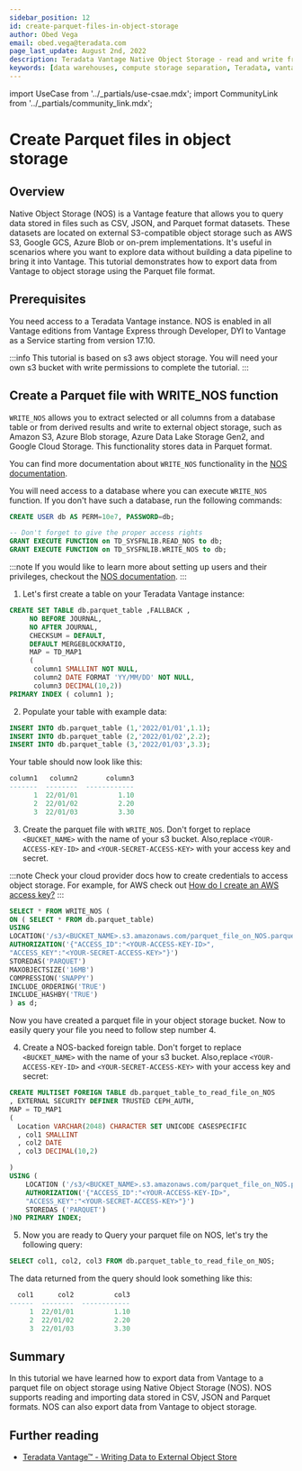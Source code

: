 ```yaml
---
sidebar_position: 12
id: create-parquet-files-in-object-storage
author: Obed Vega
email: obed.vega@teradata.com
page_last_update: August 2nd, 2022
description: Teradata Vantage Native Object Storage - read and write from/to object storage, unified SQL interface for Vantage and object storage.
keywords: [data warehouses, compute storage separation, Teradata, vantage, cloud data platform, object storage, business intelligence, enterprise analytics, parquet, create parquet files]
---
```


import UseCase from '../_partials/use-csae.mdx';
import CommunityLink from '../_partials/community_link.mdx';

# Create Parquet files in object storage

## Overview
Native Object Storage (NOS) is a Vantage feature that allows you to query data stored in files such as CSV, JSON, and Parquet format datasets.
These datasets are located on external S3-compatible object storage such as AWS S3, Google GCS, Azure Blob or on-prem implementations.
It's useful in scenarios where you want to explore data without building a data pipeline to bring it into Vantage. This tutorial demonstrates how to export data from Vantage to object storage using the Parquet file format.

## Prerequisites

You need access to a Teradata Vantage instance. NOS is enabled in all Vantage editions from Vantage Express through Developer, DYI to Vantage as a Service starting from version 17.10.

:::info
This tutorial is based on s3 aws object storage. You will need your own s3 bucket with write permissions to complete the tutorial.
:::

<UseCase />

## Create a Parquet file with WRITE_NOS function

`WRITE_NOS` allows you to extract selected or all columns from a database table or from derived results and write to external object storage, such as Amazon S3, Azure Blob storage, Azure Data Lake Storage Gen2, and Google Cloud Storage. This functionality stores data in Parquet format.

You can find more documentation about `WRITE_NOS` functionality in the [NOS documentation](https://docs.teradata.com/r/Teradata-VantageTM-Native-Object-Store-Getting-Started-Guide/June-2022/Writing-Data-to-External-Object-Store).

You will need access to a database where you can execute `WRITE_NOS` function. If you don't have such a database, run the following commands:

``` sql
CREATE USER db AS PERM=10e7, PASSWORD=db;

-- Don't forget to give the proper access rights
GRANT EXECUTE FUNCTION on TD_SYSFNLIB.READ_NOS to db;
GRANT EXECUTE FUNCTION on TD_SYSFNLIB.WRITE_NOS to db;
```

:::note
If you would like to learn more about setting up users and their privileges, checkout the [NOS documentation](https://docs.teradata.com/r/Teradata-VantageTM-Native-Object-Store-Getting-Started-Guide/June-2022/Setting-Up-Access/Setting-Access-Privileges).
:::


1. Let's first create a table on your Teradata Vantage instance:

```sql
CREATE SET TABLE db.parquet_table ,FALLBACK ,
     NO BEFORE JOURNAL,
     NO AFTER JOURNAL,
     CHECKSUM = DEFAULT,
     DEFAULT MERGEBLOCKRATIO,
     MAP = TD_MAP1
     (
      column1 SMALLINT NOT NULL,
      column2 DATE FORMAT 'YY/MM/DD' NOT NULL,
      column3 DECIMAL(10,2))
PRIMARY INDEX ( column1 );
```

2. Populate your table with example data:
```sql
INSERT INTO db.parquet_table (1,'2022/01/01',1.1);
INSERT INTO db.parquet_table (2,'2022/01/02',2.2);
INSERT INTO db.parquet_table (3,'2022/01/03',3.3);
```

Your table should now look like this:

```sql
column1   column2       column3
-------  --------  ------------
      1  22/01/01          1.10
      2  22/01/02          2.20
      3  22/01/03          3.30
```

3. Create the parquet file with `WRITE_NOS`. Don't forget to replace `<BUCKET_NAME>` with the name of your s3 bucket. Also,replace `<YOUR-ACCESS-KEY-ID>` and `<YOUR-SECRET-ACCESS-KEY>` with your access key and secret.

:::note
Check your cloud provider docs how to create credentials to access object storage. For example, for AWS check out [How do I create an AWS access key?](https://aws.amazon.com/premiumsupport/knowledge-center/create-access-key/)
:::

```sql
SELECT * FROM WRITE_NOS (
ON ( SELECT * FROM db.parquet_table)
USING
LOCATION('/s3/<BUCKET_NAME>.s3.amazonaws.com/parquet_file_on_NOS.parquet')
AUTHORIZATION('{"ACCESS_ID":"<YOUR-ACCESS-KEY-ID>",
"ACCESS_KEY":"<YOUR-SECRET-ACCESS-KEY>"}')
STOREDAS('PARQUET')
MAXOBJECTSIZE('16MB')
COMPRESSION('SNAPPY')
INCLUDE_ORDERING('TRUE')
INCLUDE_HASHBY('TRUE')
) as d;
```

Now you have created a parquet file in your object storage bucket. Now to easily query your file you need to follow step number 4.

4. Create a NOS-backed foreign table. Don't forget to replace `<BUCKET_NAME>` with the name of your s3 bucket. Also,replace `<YOUR-ACCESS-KEY-ID>` and `<YOUR-SECRET-ACCESS-KEY>` with your access key and secret:
```sql
CREATE MULTISET FOREIGN TABLE db.parquet_table_to_read_file_on_NOS
, EXTERNAL SECURITY DEFINER TRUSTED CEPH_AUTH,
MAP = TD_MAP1
(
  Location VARCHAR(2048) CHARACTER SET UNICODE CASESPECIFIC
  , col1 SMALLINT
  , col2 DATE
  , col3 DECIMAL(10,2)

)
USING (
    LOCATION ('/s3/<BUCKET_NAME>.s3.amazonaws.com/parquet_file_on_NOS.parquet')
    AUTHORIZATION('{"ACCESS_ID":"<YOUR-ACCESS-KEY-ID>",
    "ACCESS_KEY":"<YOUR-SECRET-ACCESS-KEY>"}')
    STOREDAS ('PARQUET')
)NO PRIMARY INDEX;
```

5. Now you are ready to Query your parquet file on NOS, let's try the following query:
```sql
SELECT col1, col2, col3 FROM db.parquet_table_to_read_file_on_NOS;
```

The data returned from the query should look something like this:

```sql
  col1      col2          col3
------  --------  ------------
     1  22/01/01          1.10
     2  22/01/02          2.20
     3  22/01/03          3.30
```

## Summary

In this tutorial we have learned how to export data from Vantage to a parquet file on object storage using Native Object Storage (NOS). NOS supports reading and importing data stored in CSV, JSON and Parquet formats. NOS can also export data from Vantage to object storage.

## Further reading
* [Teradata Vantage™ - Writing Data to External Object Store](https://docs.teradata.com/r/Teradata-VantageTM-Native-Object-Store-Getting-Started-Guide/June-2022/Writing-Data-to-External-Object-Store)

<CommunityLink />